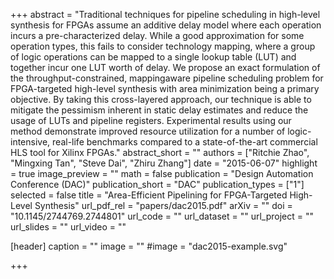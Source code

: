 +++
abstract = "Traditional techniques for pipeline scheduling in high-level synthesis for FPGAs assume an additive delay model where each operation incurs a pre-characterized delay. While a good approximation for some operation types, this fails to consider technology mapping, where a group of logic operations can be mapped to a single lookup table (LUT) and together incur one LUT worth of delay. We propose an exact formulation of the throughput-constrained, mappingaware pipeline scheduling problem for FPGA-targeted high-level synthesis with area minimization being a primary objective. By taking this cross-layered approach, our technique is able to mitigate the pessimism inherent in static delay estimates and reduce the usage of LUTs and pipeline registers. Experimental results using our method demonstrate improved resource utilization for a number of logic-intensive, real-life benchmarks compared to a state-of-the-art commercial HLS tool for Xilinx FPGAs."
abstract_short = ""
authors = ["Ritchie Zhao", "Mingxing Tan", "Steve Dai", "Zhiru Zhang"]
date = "2015-06-07"
highlight = true
image_preview = ""
math = false
publication = "Design Automation Conference (DAC)"
publication_short = "DAC"
publication_types = ["1"]
selected = false
title = "Area-Efficient Pipelining for FPGA-Targeted High-Level Synthesis"
url_pdf_rel = "papers/dac2015.pdf"
arXiv = ""
doi = "10.1145/2744769.2744801"
url_code = ""
url_dataset = ""
url_project = ""
url_slides = ""
url_video = ""

[header]
  caption = ""
  image = ""
  #image = "dac2015-example.svg"

+++

